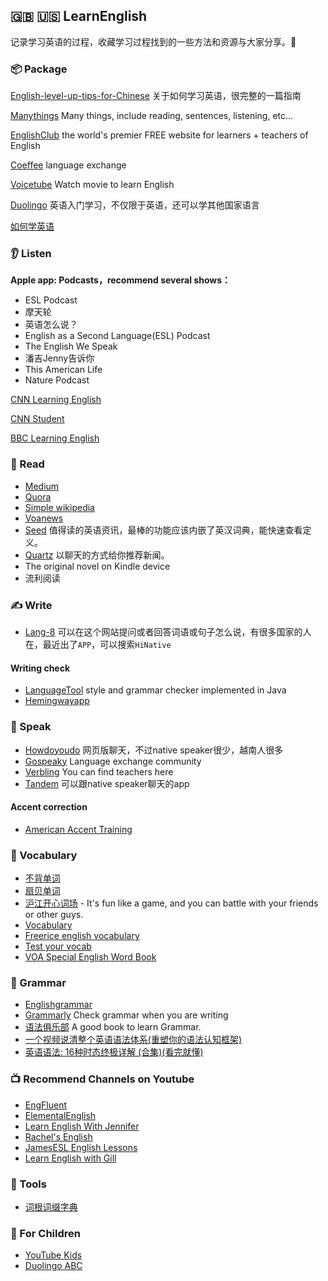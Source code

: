 ## 🇬🇧 🇺🇸 LearnEnglish

记录学习英语的过程，收藏学习过程找到的一些方法和资源与大家分享。🚀

### 📦 Package

[English-level-up-tips-for-Chinese](https://github.com/byoungd/English-level-up-tips-for-Chinese) 关于如何学习英语，很完整的一篇指南

[Manythings](http://www.manythings.org/) Many things, include reading, sentences, listening, etc...

[EnglishClub](https://www.englishclub.com/) the world's premier FREE website for learners + teachers of English

[Coeffee](https://coeffee.com/) language exchange

[Voicetube](https://tw.voicetube.com/) Watch movie to learn English

[Duolingo](https://www.duolingo.com/) 英语入门学习，不仅限于英语，还可以学其他国家语言

[如何学英语](https://tingtalk.me/tinglish/)

### 👂 Listen

**Apple app: Podcasts，recommend several shows：**

* ESL Podcast
* 摩天轮
* 英语怎么说？
* English as a Second Language(ESL) Podcast
* The English We Speak
* 潘吉Jenny告诉你
* This American Life
* Nature Podcast

[CNN Learning English](https://cnn-learn-english.papagei.com)

[CNN Student](https://www.youtube.com/user/CNNStudent)

[BBC Learning English](https://www.youtube.com/user/bbclearningenglish)

### 👀 Read

* [Medium](https://medium.com/)
* [Quora](https://www.quora.com/)
* [Simple wikipedia](https://simple.wikipedia.org)
* [Voanews](http://learningenglish.voanews.com/)
* [Seed](https://itunes.apple.com/cn/app/seed-zhi-du-ying-yu-zi-xun/id1016411909?mt=8) 值得读的英语资讯，最棒的功能应该内嵌了英汉词典，能快速查看定义。
* [Quartz](https://itunes.apple.com/us/app/quartz-news-in-a-whole-new-way/id1076683233?mt=8) 以聊天的方式给你推荐新闻。
* The original novel on Kindle device
* 流利阅读

### ✍️ Write

* [Lang-8](http://lang-8.com/) 可以在这个网站提问或者回答词语或句子怎么说，有很多国家的人在，最近出了`APP`，可以搜索`HiNative`

#### Writing check

* [LanguageTool](https://languagetool.org/) style and grammar checker implemented in Java
* [Hemingwayapp](http://www.hemingwayapp.com/)

### 💬 Speak

* [Howdoyoudo](https://howdoyou.do/) 网页版聊天，不过native speaker很少，越南人很多
* [Gospeaky](https://www.gospeaky.com) Language exchange community
* [Verbling](https://www.verbling.com/) You can find teachers here
* [Tandem](https://www.tandem.net/) 可以跟native speaker聊天的app

#### Accent correction

* [American Accent Training](http://pan.baidu.com/s/1skBcbTV)

### 🍚 Vocabulary

* [不背单词](https://bbdc.cn/)
* [扇贝单词](http://www.shanbay.com/)
* [沪江开心词场](http://cichang.hujiang.com/) - It's fun like a game, and you can battle with your friends or other guys.
* [Vocabulary](https://www.vocabulary.com/)
* [Freerice english vocabulary](http://freerice.com/#/english-vocabulary/1525)
* [Test your vocab](http://testyourvocab.com/)
* [VOA Special English Word Book](https://simple.wikipedia.org/wiki/Wikipedia:VOA_Special_English_Word_Book)

### 🍬 Grammar

* [Englishgrammar](http://www.englishgrammar.org/)
* [Grammarly](https://app.grammarly.com/) Check grammar when you are writing
* [语法俱乐部](https://zhusandiao.gitbooks.io/grammar-club/content/xu.html) A good book to learn Grammar.
* [一个视频说清整个英语语法体系(重塑你的语法认知框架)](https://www.bilibili.com/video/BV1r54y1m7gd)
* [英语语法: 16种时态终极详解 (合集)(看完就懂)](https://www.bilibili.com/video/BV1Sv411y7d8)

### 📺 Recommend Channels on Youtube

* [EngFluent](https://www.youtube.com/channel/UCbW3Pcp-8Gz9QMKALqlY5nQ)
* [ElementalEnglish](https://www.youtube.com/user/eLeMentalEnglish)
* [Learn English With Jennifer](https://www.youtube.com/channel/UCtz_RVHDGCb4qFjTsnKzFlg)
* [Rachel's English](https://www.youtube.com/user/rachelsenglish/videos)
* [JamesESL English Lessons](https://www.youtube.com/channel/UCwA7Aepp7nRUJNa8roQ-6Bw)
* [Learn English with Gill](https://www.youtube.com/channel/UCzBGtBze1AIcDmRwD2ZjiAA)

### 🔧 Tools

* [词根词缀字典](http://dicts.cn/)

### 👶 For Children

* [YouTube Kids](https://www.youtubekids.com/)
* [Duolingo ABC](https://www.duolingo.com/abc)
